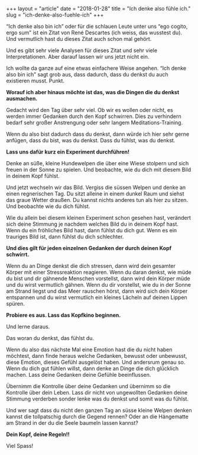 +++
layout = "article"
date = "2018-01-28"
title = "Ich denke also fühle ich."
slug = "ich-denke-also-fuehle-ich"
+++

“Ich denke also bin ich” oder für die schlauen Leute unter uns “ego cogito, ergo sum” ist ein Zitat von René Descartes (ich weiss, das wusstest du). Und vermutlich hast du dieses Zitat auch schon mal gehört.

Und es gibt sehr viele Analysen für dieses Zitat und sehr viele Interpretationen. Aber darauf lassen wir uns jetzt nicht ein.

Ich wollte da ganze auf eine etwas einfachere Weise angehen. “Ich denke also bin ich” sagt grob aus, dass dadurch, dass du denkst du auch existieren musst. Punkt.

**Worauf ich aber hinaus möchte ist das, was die Dingen die du denkst ausmachen.**

Gedacht wird den Tag über sehr viel. Ob wir es wollen oder nicht, es werden immer Gedanken durch den Kopf schwirren. Dies zu verhindern bedarf sehr großer Anstrengung oder sehr langem Meditations-Training.

Wenn du also bist dadurch dass du denkst, dann würde ich hier sehr gerne anfügen, dass du bist, was du denkst. Dass du fühlst, was du denkst.

**Lass uns dafür kurz ein Experiment durchführen!**

Denke an süße, kleine Hundewelpen die über eine Wiese stolpern und sich freuen in der Sonne zu spielen. Und beobachte, wie du dich mit diesem Bild in deinem Kopf fühlst.

Und jetzt wechseln wir das Bild. Vergiss die süssen Welpen und denke an einen regnerischen Tag. Du sitzt alleine in einem dunkel Raum und siehst das graue Wetter draußen. Du kannst nichts anderes tun als hier zu sitzen. Und beobachte wie du dich fühlst.

Wie du allein bei diesem kleinen Experiment schon gesehen hast, verändert sich deine Stimmung je nachdem welches Bild du in deinem Kopf hast. Wenn du ein fröhliches Bild hast, dann fühlst du dich gut. Wenn es ein trauriges Bild ist, dann fühlst du dich schlechter.

**Und dies gilt für jeden einzelnen Gedanken der durch deinen Kopf schwirrt.**

Wenn du an Dinge denkst die dich stressen, dann wird dein gesamter Körper mit einer Stressreaktion reagieren. Wenn du daran denkst, wie müde du bist und dir gähnende Menschen vorstellst, dann wird dein Körper müde und du wirst vermutlich gähnen. Wenn du dir vorstellst, wie du in der Sonne am Strand liegst und das Meer rauschen hörst, dann wird sich dein Körper entspannen und du wirst vermutlich ein kleines Lächeln auf deinen Lippen spüren.

**Probiere es aus. Lass das Kopfkino beginnen.**

Und lerne daraus.

Das woran du denkst, das fühlst du.

Wenn du also das nächste Mal eine Emotion hast die du nicht haben möchtest, dann finde heraus welche Gedanken, bewusst oder unbewusst, diese Emotion, dieses Gefühl ausgelöst haben.
Und andersrum genau so. Wenn du dich gut fühlen willst, dann denke an Dinge die dich glücklich machen. Lass deine Gedanken deine Gefühle beeinflussen.

Übernimm die Kontrolle über deine Gedanken und übernimm so die Kontrolle über dein Leben. Lass dir nicht von ungewollten Gedanken deine Stimmung verderben sonder lenke was du denkst und somit was du fühlst.

Und wer sagt dass du nicht den ganzen Tag an süsse kleine Welpen denken kannst die tollpatschig durch die Gegend rennen? Oder an die Hängematte am Strand in der du die Seele baumeln lassen kannst?

**Dein Kopf, deine Regeln!!**

Viel Spass!